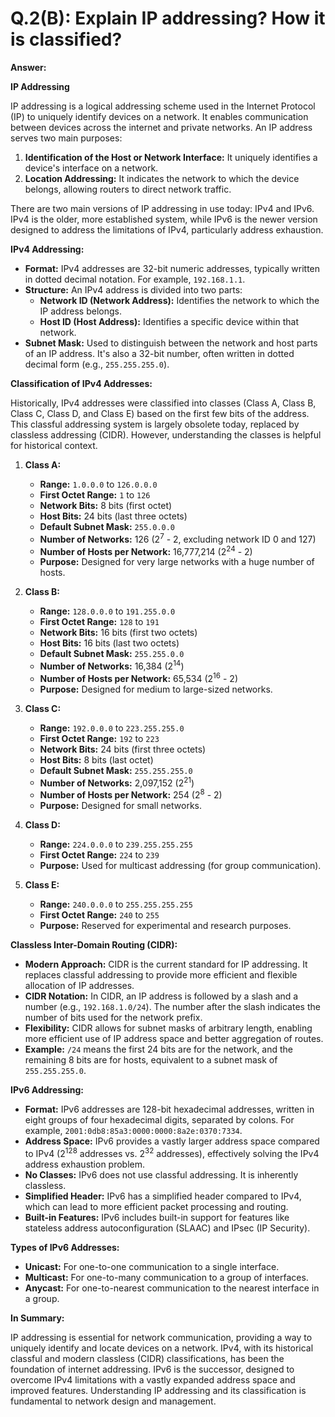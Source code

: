 # Q.2(B): Explain IP addressing? How it is classified?

**Answer:**

**IP Addressing**

IP addressing is a logical addressing scheme used in the Internet Protocol (IP) to uniquely identify devices on a network. It enables communication between devices across the internet and private networks. An IP address serves two main purposes:

1.  **Identification of the Host or Network Interface:** It uniquely identifies a device's interface on a network.
2.  **Location Addressing:** It indicates the network to which the device belongs, allowing routers to direct network traffic.

There are two main versions of IP addressing in use today: IPv4 and IPv6. IPv4 is the older, more established system, while IPv6 is the newer version designed to address the limitations of IPv4, particularly address exhaustion.

**IPv4 Addressing:**

*   **Format:** IPv4 addresses are 32-bit numeric addresses, typically written in dotted decimal notation. For example, `192.168.1.1`.
*   **Structure:** An IPv4 address is divided into two parts:
    *   **Network ID (Network Address):** Identifies the network to which the IP address belongs.
    *   **Host ID (Host Address):** Identifies a specific device within that network.
*   **Subnet Mask:** Used to distinguish between the network and host parts of an IP address. It's also a 32-bit number, often written in dotted decimal form (e.g., `255.255.255.0`).

**Classification of IPv4 Addresses:**

Historically, IPv4 addresses were classified into classes (Class A, Class B, Class C, Class D, and Class E) based on the first few bits of the address. This classful addressing system is largely obsolete today, replaced by classless addressing (CIDR). However, understanding the classes is helpful for historical context.

1.  **Class A:**
    *   **Range:** `1.0.0.0` to `126.0.0.0`
    *   **First Octet Range:** `1` to `126`
    *   **Network Bits:** 8 bits (first octet)
    *   **Host Bits:** 24 bits (last three octets)
    *   **Default Subnet Mask:** `255.0.0.0`
    *   **Number of Networks:** 126 (2<sup>7</sup> - 2, excluding network ID 0 and 127)
    *   **Number of Hosts per Network:** 16,777,214 (2<sup>24</sup> - 2)
    *   **Purpose:** Designed for very large networks with a huge number of hosts.

2.  **Class B:**
    *   **Range:** `128.0.0.0` to `191.255.0.0`
    *   **First Octet Range:** `128` to `191`
    *   **Network Bits:** 16 bits (first two octets)
    *   **Host Bits:** 16 bits (last two octets)
    *   **Default Subnet Mask:** `255.255.0.0`
    *   **Number of Networks:** 16,384 (2<sup>14</sup>)
    *   **Number of Hosts per Network:** 65,534 (2<sup>16</sup> - 2)
    *   **Purpose:** Designed for medium to large-sized networks.

3.  **Class C:**
    *   **Range:** `192.0.0.0` to `223.255.255.0`
    *   **First Octet Range:** `192` to `223`
    *   **Network Bits:** 24 bits (first three octets)
    *   **Host Bits:** 8 bits (last octet)
    *   **Default Subnet Mask:** `255.255.255.0`
    *   **Number of Networks:** 2,097,152 (2<sup>21</sup>)
    *   **Number of Hosts per Network:** 254 (2<sup>8</sup> - 2)
    *   **Purpose:** Designed for small networks.

4.  **Class D:**
    *   **Range:** `224.0.0.0` to `239.255.255.255`
    *   **First Octet Range:** `224` to `239`
    *   **Purpose:** Used for multicast addressing (for group communication).

5.  **Class E:**
    *   **Range:** `240.0.0.0` to `255.255.255.255`
    *   **First Octet Range:** `240` to `255`
    *   **Purpose:** Reserved for experimental and research purposes.

**Classless Inter-Domain Routing (CIDR):**

*   **Modern Approach:** CIDR is the current standard for IP addressing. It replaces classful addressing to provide more efficient and flexible allocation of IP addresses.
*   **CIDR Notation:** In CIDR, an IP address is followed by a slash and a number (e.g., `192.168.1.0/24`). The number after the slash indicates the number of bits used for the network prefix.
*   **Flexibility:** CIDR allows for subnet masks of arbitrary length, enabling more efficient use of IP address space and better aggregation of routes.
*   **Example:** `/24` means the first 24 bits are for the network, and the remaining 8 bits are for hosts, equivalent to a subnet mask of `255.255.255.0`.

**IPv6 Addressing:**

*   **Format:** IPv6 addresses are 128-bit hexadecimal addresses, written in eight groups of four hexadecimal digits, separated by colons. For example, `2001:0db8:85a3:0000:0000:8a2e:0370:7334`.
*   **Address Space:** IPv6 provides a vastly larger address space compared to IPv4 (2<sup>128</sup> addresses vs. 2<sup>32</sup> addresses), effectively solving the IPv4 address exhaustion problem.
*   **No Classes:** IPv6 does not use classful addressing. It is inherently classless.
*   **Simplified Header:** IPv6 has a simplified header compared to IPv4, which can lead to more efficient packet processing and routing.
*   **Built-in Features:** IPv6 includes built-in support for features like stateless address autoconfiguration (SLAAC) and IPsec (IP Security).

**Types of IPv6 Addresses:**

*   **Unicast:** For one-to-one communication to a single interface.
*   **Multicast:** For one-to-many communication to a group of interfaces.
*   **Anycast:** For one-to-nearest communication to the nearest interface in a group.

**In Summary:**

IP addressing is essential for network communication, providing a way to uniquely identify and locate devices on a network. IPv4, with its historical classful and modern classless (CIDR) classifications, has been the foundation of internet addressing. IPv6 is the successor, designed to overcome IPv4 limitations with a vastly expanded address space and improved features. Understanding IP addressing and its classification is fundamental to network design and management.
